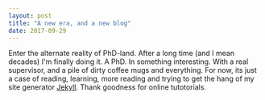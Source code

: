 ```yaml
---
layout: post
title: "A new era, and a new blog"
date: 2017-09-29
---
```


Enter the alternate reality of PhD-land.  After a long time (and I mean decades) I'm finally doing it.  A PhD.  In something interesting.  With a real supervisor, and a pile of dirty coffee mugs and everything.  For now, its just a case of reading, learning, more reading and trying to get the hang of my site generator [Jekyll](http://jekyllrb.com).  Thank goodness for online tutotorials.
